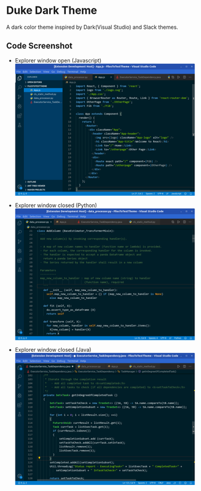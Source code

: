 # Duke Dark Theme
A dark color theme inspired by Dark(Visual Studio) and Slack themes.

## Code Screenshot

- Explorer window open (Javascript)
![CodeScreenshot](https://raw.githubusercontent.com/cafeduke/Themes/master/images/dukedark_js.jpg)

- Explorer window closed (Python)
![CodeScreenshot](https://raw.githubusercontent.com/cafeduke/Themes/master/images/dukedark_py.jpg)

- Explorer window closed (Java)
![CodeScreenshot](https://raw.githubusercontent.com/cafeduke/Themes/master/images/dukedark_java.jpg)